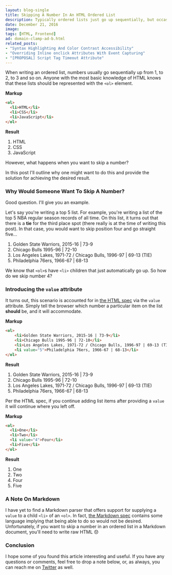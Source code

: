 ```yaml
---
layout: blog-single
title: Skipping A Number In An HTML Ordered List
description: Typically ordered lists just go up sequentially, but occasionally you may want to skip a number. Here, I show you how to do that.
date: December 21, 2016
image:
tags: [HTML, Frontend]
ad: domain-clamp-ad-b.html
related_posts:
- "Syntax Highlighting And Color Contrast Accessibility"
- "Overriding Inline onclick Attributes With Event Capturing"
- "[PROPOSAL] Script Tag Timeout Attribute"
---
```


When writing an ordered list, numbers usually go sequentially up from 1, to 2, to 3 and so on. Anyone with the most basic knowledge of HTML knows that these lists should be represented with the `<ol>` element.

**Markup**

```html
<ol>
  <li>HTML</li>
  <li>CSS</li>
  <li>JavaScript</li>
</ol>
```

**Result**

1. HTML
2. CSS
3. JavaScript

However, what happens when you want to skip a number?

In this post I'll outline why one might want to do this and provide the solution for achieving the desired result.

<!-- excerpt_separator -->

### Why Would Someone Want To Skip A Number?

Good question. I'll give you an example. 

Let's say you're writing a top 5 list. For example, you're writing a list of the top 5 NBA regular season records of all time. On this list, it turns out that there is a **tie** for the third place spot (there really is at the time of writing this post). In that case, you would want to skip position four and go straight five...

<ol>
    <li>Golden State Warriors, 2015-16 | 73-9</li>
    <li>Chicago Bulls 1995-96 | 72-10</li>
    <li>Los Angeles Lakes, 1971-72 / Chicago Bulls, 1996-97 | 69-13 (TIE)</li>
    <li value="5">Philadelphia 76ers, 1966-67 | 68-13</li>
</ol>

We know that `<ol>`s have `<li>` children that just automatically go up. So how do we skip number 4?

### Introducing the `value` attribute

It turns out, this scenario is accounted for in [the HTML spec](https://developer.mozilla.org/en-US/docs/Web/HTML/Element/li#attr-value) via the `value` attribute. Simply tell the browser which number a particular item on the list **should** be, and it will accommodate.

**Markup**

```html
<ol>
    <li>Golden State Warriors, 2015-16 | 73-9</li>
    <li>Chicago Bulls 1995-96 | 72-10</li>
    <li>Los Angeles Lakes, 1971-72 / Chicago Bulls, 1996-97 | 69-13 (TIE)</li>
    <li value="5">Philadelphia 76ers, 1966-67 | 68-13</li>
</ol>
```

**Result**

<ol>
    <li>Golden State Warriors, 2015-16 | 73-9</li>
    <li>Chicago Bulls 1995-96 | 72-10</li>
    <li>Los Angeles Lakes, 1971-72 / Chicago Bulls, 1996-97 | 69-13 (TIE)</li>
    <li value="5">Philadelphia 76ers, 1966-67 | 68-13</li>
</ol>

Per the HTML spec, if you continue adding list items after providing a `value` it will continue where you left off.

**Markup**

```html
<ol>
  <li>One</li>
  <li>Two</li>
  <li value="4">Four</li>
  <li>Five</li>
</ol>
```

**Result**

<ol>
    <li>One</li>
    <li>Two</li>
    <li value="4">Four</li>
    <li>Five</li>
</ol>

### A Note On Markdown

I have yet to find a Markdown parser that offers support for supplying a `value` to a child `<li>` of an `<ol>`. In fact, [the Markdown spec](https://daringfireball.net/projects/markdown/syntax#list) contains some language implying that being able to do so would not be desired. Unfortunately, if you want to skip a number in an ordered list in a Markdown document, you'll need to write raw HTML :disappointed:

### Conclusion

I hope some of you found this article interesting and useful. If you have any questions or comments, feel free to drop a note below, or, as always, you can reach me on [Twitter](http://twitter.com/maxpchadwick) as well.
